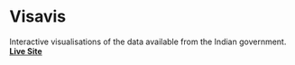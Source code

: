# Visavis
Interactive visualisations of the data available from the Indian government. **[Live Site](http://folography.github.io/visavis/)**
